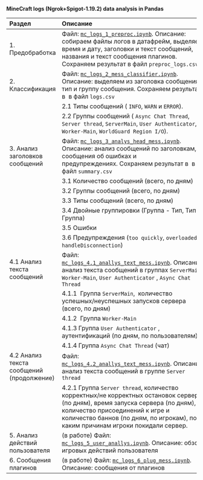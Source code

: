 **MineCraft logs (Ngrok+Spigot-1.19.2)  data analysis in Pandas**

| Раздел                                    | Описание                                                                                                                                                                                                                                                                                        |
|:----------------------------------------- |:----------------------------------------------------------------------------------------------------------------------------------------------------------------------------------------------------------------------------------------------------------------------------------------------- |
| 1. Предобработка                          | Файл: [`mc_logs_1_preproc.ipynb`](https://github.com/vi-bo/minecraft_log/blob/main/mc_logs_1_preproc.ipynb). Описание: собираем файлы логов в датафрейм, выделяем время и дату, заголовки и текст сообщений, названия и текст сообщения плагинов. Сохраняем результат в файл `preproc_logs.csv` |
| 2. Классификация                          | Файл: [`mc_logs_2_mess_classifier.ipynb`](https://github.com/vi-bo/minecraft_log/blob/main/mc_logs_2_mess_classifier.ipynb).  Описание: выделяем из заголовка сообщения тип и группу сообщения. Сохраняем результат в  в файл `logs.csv`                                                        |
|                                           | 2.1 Типы сообщений ( `INFO`, `WARN` и `ERROR`).                                                                                                                                                                                                                                                 |
|                                           | 2.2 Группы сообщений ( `Async Chat Thread`, `Server thread`, `ServerMain`, `User Authenticator`, `Worker-Main`, `WorldGuard Region I/O`).                                                                                                                                                       |
| 3. Анализ заголовков сообщений            | Файл: [`mc_logs_3_analys_head_mess.ipynb`](https://github.com/vi-bo/minecraft_log/blob/main/mc_logs_3_analys_head_mess.ipynb).  Описание: анализ сообщений по заголовкам, сообщения об ошибках и предупреждениях. Сохраняем результат в  в файл `summary.csv`                                   |
|                                           | 3.1 Количество сообщений (всего, по дням)                                                                                                                                                                                                                                                       |
|                                           | 3.2 Группы сообщений (всего, по дням)                                                                                                                                                                                                                                                           |
|                                           | 3.3 Типы сообщений (всего, по дням)                                                                                                                                                                                                                                                             |
|                                           | 3.4 Двойные группировки (Группа - Тип, Тип - Группа)                                                                                                                                                                                                                                            |
|                                           | 3.5 Ошибки                                                                                                                                                                                                                                                                                      |
|                                           | 3.6 Предупреждения (`too quickly`, `overloaded`, `handleDisconnection`)                                                                                                                                                                                                                         |
| 4.1 Анализ текста сообщений               | Файл: [`mc_logs_4.1_anallys_text_mess.ipynb`](https://github.com/vi-bo/minecraft_log/blob/main/mc_logs_4.1_anallys_text_mess.ipynb). Описание: анализ текста сообщений в группах `ServerMain`, `Worker-Main`, `User Authenticator` , `Async Chat Thread`                                        |
|                                           | 4.1.1  Группа `ServerMain`,  количество успешных/неуспешных запусков сервера (всего, по дням)                                                                                                                                                                                                   |
|                                           | 4.1.2  Группа `Worker-Main`                                                                                                                                                                                                                                                                     |
|                                           | 4.1.3 Группа `User Authenticator` , аутентификаций (по дням, по пользователям)                                                                                                                                                                                                                  |
|                                           | 4.1.4 Группа `Async Chat Thread` (чат)                                                                                                                                                                                                                                                          |
| 4.2 Анализ текста сообщений (продолжение) | Файл: [`mc_logs_4.2_anallys_text_mess.ipynb`](https://github.com/vi-bo/minecraft_log/blob/main/mc_logs_4.2_anallys_text_mess.ipynb). Описание: анализ текста сообщений в группе `Server thread`                                                                                                 |
|                                           | 4.2.1 Группа `Server thread`, количество корректных/не корректных остановок сервера (по дням), время запуска сервера (по дням),  количество присоединений к игре и количество баннов (по дням, по игрокам), по каким причинам игроки покидали сервер.                                           |
| 5. Анализ действий пользователя           | (в работе) Файл: [`mc_logs_5_user_anallys.ipynb`](https://github.com/vi-bo/minecraft_log/blob/main/mc_logs_5_user_anallys.ipynb). Описание: обзор игровых действий пользователя                                                                                                                 |
| 6. Сообщения плагинов                     | (в работе) Файл: [`mc_logs_6_plug_mess.ipynb`](https://github.com/vi-bo/minecraft_log/blob/main/mc_logs_6_plug_mess.ipynb). Описание: сообщения от плагинов                                                                                                                                     |
